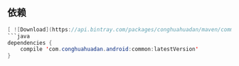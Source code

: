 ## 依赖
```java
[ ![Download](https://api.bintray.com/packages/conghuahuadan/maven/common/images/download.svg) ](https://bintray.com/conghuahuadan/maven/common/_latestVersion)
```java
dependencies {
    compile 'com.conghuahuadan.android:common:latestVersion'
}
```
